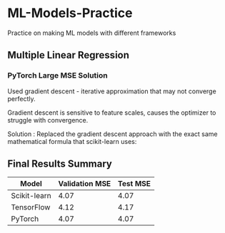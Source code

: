 # ML-Models-Practice
Practice on making ML models with different frameworks
## Multiple Linear Regression

### PyTorch Large MSE Solution

Used gradient descent - iterative approximation that may not converge perfectly.

Gradient descent is sensitive to feature scales, causes the optimizer to struggle with convergence.

Solution : Replaced the gradient descent approach with the exact same mathematical formula that scikit-learn uses:

## Final Results Summary

| Model    | Validation MSE | Test MSE |
| -------- | -------        |------- |
| Scikit-learn  | 4.07      | 4.07   |
| TensorFlow | 4.12         | 4.17 |
| PyTorch    | 4.07         | 4.07 |

